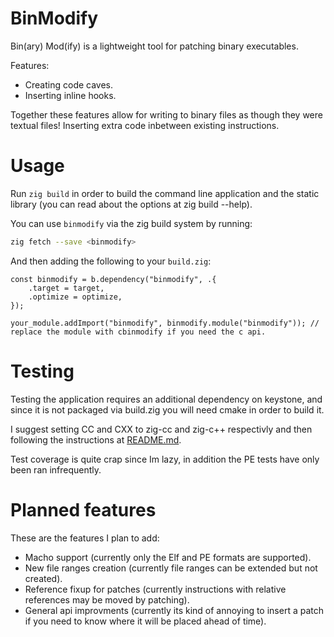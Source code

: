 BinModify
=========

Bin(ary) Mod(ify) is a lightweight tool for patching binary executables.

Features:

- Creating code caves.
- Inserting inline hooks.

Together these features allow for writing to binary files as though they were textual files! Inserting extra code inbetween existing instructions.

Usage
=====

Run `zig build` in order to build the command line application and the static library (you can read about the options at zig build --help).

You can use `binmodify` via the zig build system by running:
```bash
zig fetch --save <binmodify>
```
And then adding the following to your `build.zig`:
```zig
const binmodify = b.dependency("binmodify", .{
    .target = target,
    .optimize = optimize,
});

your_module.addImport("binmodify", binmodify.module("binmodify")); // replace the module with cbinmodify if you need the c api.
```

Testing
=======

Testing the application requires an additional dependency on keystone, and since it is not packaged via build.zig you will need cmake in order to build it.  

I suggest setting CC and CXX to zig-cc and zig-c++ respectivly and then following the instructions at [README.md](keystone/README.md).

Test coverage is quite crap since Im lazy, in addition the PE tests have only been ran infrequently.

Planned features
================

These are the features I plan to add:

- Macho support (currently only the Elf and PE formats are supported).
- New file ranges creation (currently file ranges can be extended but not created).
- Reference fixup for patches (currently instructions with relative references may be moved by patching).
- General api improvments (currently its kind of annoying to insert a patch if you need to know where it will be placed ahead of time).

